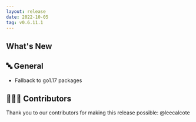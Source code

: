 ```yaml
---
layout: release
date: 2022-10-05
tag: v0.6.11.1
---
```


## What's New
## 🔤 General
* Fallback to go1.17 packages

## 👨🏽‍💻 Contributors

Thank you to our contributors for making this release possible:
@leecalcote
